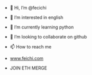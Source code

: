 - 👋 Hi, I’m @fecichi
- 👀 I’m interested in english
- 🌱 I’m currently learning python
- 💞️ I’m looking to collaborate on github
- 📫 How to reach me 
- www.feichi.com

- JOIN ETH MERGE
